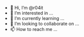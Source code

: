 - 👋 Hi, I’m @r04it
- 👀 I’m interested in ...
- 🌱 I’m currently learning ...
- 💞️ I’m looking to collaborate on ...
- 📫 How to reach me ...

<!---
r04it/r04it is a ✨ special ✨ repository because its `README.md` (this file) appears on your GitHub profile.
You can click the Preview link to take a look at your changes.
--->
